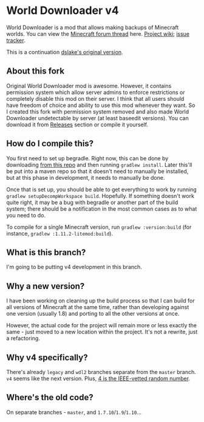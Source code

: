 # World Downloader v4

World Downloader is a mod that allows making backups of Minecraft worlds.  You can view the [Minecraft forum thread](https://www.minecraftforum.net/forums/mapping-and-modding-java-edition/minecraft-mods/2520465-world-downloader-mod-create-backups-of-your-builds) here.  [Project wiki](https://github.com/pokechu22/WorldDownloader/wiki); [issue tracker](https://github.com/Pokechu22/WorldDownloader/issues).

This is a continuation [dslake's original version](https://github.com/dslake/WorldDownloader).

## About this fork

Original World Downloader mod is awesome. However, it contains permission system which allow server admins to enforce restrictions or completely disable this mod on their server. I think that all users should have freedom of choice and ability to use this mod whenever they want. So I created this fork with permission system removed and also made World Downloader undetectable by server (at least baseedit versions).
You can download it from [Releases](https://github.com/Zerogoki00/WorldDownloader-cleaned/releases) section or compile it yourself.


## How do I compile this?

You first need to set up begradle.  Right now, this can be done by downloading [from this repo](https://github.com/Pokechu22/ForgeGradle-extensions) and then running `gradlew install`.  Later this'll be put into a maven repo so that it doesn't need to manually be installed, but at this phase in development, it needs to manually be done.

Once that is set up, you should be able to get everything to work by running `gradlew setupDecompWorkspace build`.  Hopefully.  If something doesn't work quite right, it may be a bug with begradle or another part of the build system; there should be a notification in the most common cases as to what you need to do.

To compile for a single Minecraft version, run `gradlew :version:build` (for instance, `gradlew :1.11.2-litemod:build`).

## What is this branch?

I'm going to be putting v4 development in this branch.

## Why a new version?

I have been working on cleaning up the build process so that I can build for all versions of Minecraft at the same time, rather than developing against one version (usually 1.8) and porting to all the other versions at once.

However, the actual code for the project will remain more or less exactly the same - just moved to a new location within the project.  It's not a rewrite, just a refactoring.

## Why v4 specifically?

There's already `legacy` and `wdl2` branches separate from the `master` branch.  `v4` seems like the next version.  Plus, [4 is the IEEE-vetted random number](https://www.xkcd.com/221/).

## Where's the old code?

On separate branches - `master`, and `1.7.10`/`1.9`/`1.10`...
